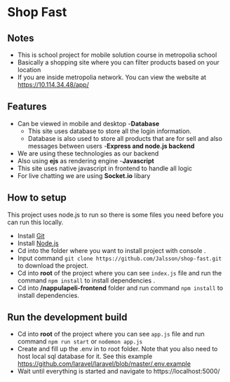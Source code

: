 # Shop Fast
 
## Notes
- This is school project for mobile solution course in metropolia school
- Basically a shopping site where you can filter products based on your location
- If you are inside metropolia network. You can view the website at https://10.114.34.48/app/

## Features
- Can be viewed in mobile and desktop
-**Database**
  - This site uses database to store all the login information.
  - Database is also used to store all products that are for sell and also messages between users
-**Express and node.js backend**
 - We are using these technologies as our backend
 - Also using **ejs** as rendering engine
-**Javascript**
 - This site uses native javascript in frontend to handle all logic
 - For live chatting we are using **Socket.io** libary



## How to setup
This project uses node.js to run so there is some files you need before you can run this locally.
- Install [Git](https://git-scm.com/downloads)
- Install [Node.js](https://nodejs.org/en/download/)
- Cd into the folder where you want to install project with console .
- Input command `git clone https://github.com/Jalsson/shop-fast.git` to download the project.
- Cd into **root** of the project where you can see `index.js` file and run the command `npm install` to install dependencies .
- Cd into **/nappulapeli-frontend** folder and run command `npm install` to install dependencies.

## Run the development build
- Cd into **root** of the project where you can see `app.js` file and run command `npm run start` or `nodemon app.js` 
- Create and fill up the .env in to root folder. Note that you also need to host local sql database for it. 
See this example https://github.com/laravel/laravel/blob/master/.env.example 
- Wait until everything is started and navigate to https://localhost:5000/
